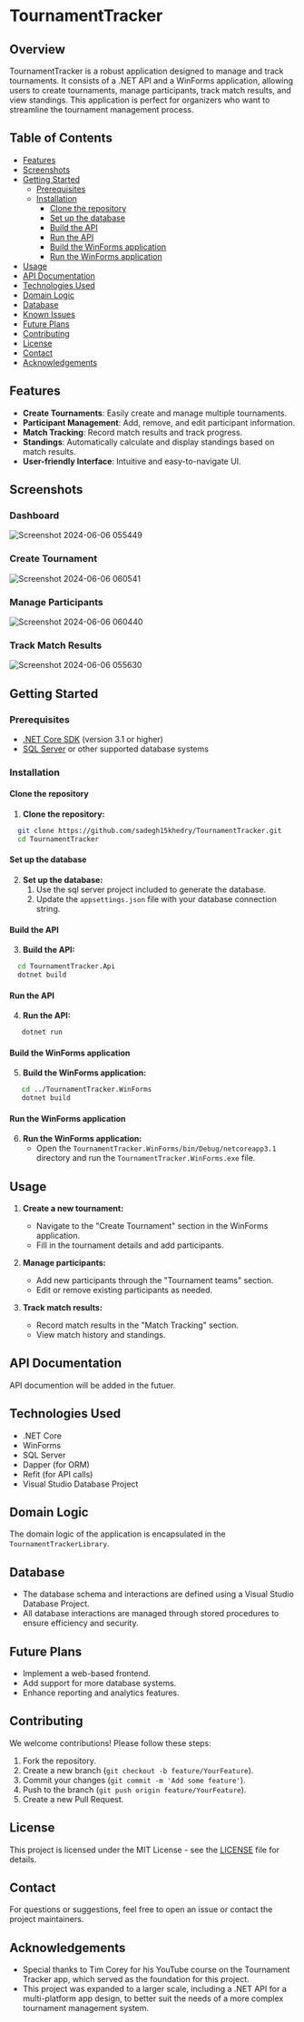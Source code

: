 # TournamentTracker

## Overview

TournamentTracker is a robust application designed to manage and track tournaments. It consists of a .NET API and a WinForms application, allowing users to create tournaments, manage participants, track match results, and view standings. This application is perfect for organizers who want to streamline the tournament management process.

## Table of Contents

- [Features](#features)
- [Screenshots](#screenshots)
- [Getting Started](#getting-started)
  - [Prerequisites](#prerequisites)
  - [Installation](#installation)
    - [Clone the repository](#clone-the-repository)
    - [Set up the database](#set-up-the-database)
    - [Build the API](#build-the-api)
    - [Run the API](#run-the-api)
    - [Build the WinForms application](#build-the-winforms-application)
    - [Run the WinForms application](#run-the-winforms-application)
- [Usage](#usage)
- [API Documentation](#api-documentation)
- [Technologies Used](#technologies-used)
- [Domain Logic](#domain-logic)
- [Database](#database)
- [Known Issues](#known-issues)
- [Future Plans](#future-plans)
- [Contributing](#contributing)
- [License](#license)
- [Contact](#contact)
- [Acknowledgements](#acknowledgements)

## Features

- **Create Tournaments**: Easily create and manage multiple tournaments.
- **Participant Management**: Add, remove, and edit participant information.
- **Match Tracking**: Record match results and track progress.
- **Standings**: Automatically calculate and display standings based on match results.
- **User-friendly Interface**: Intuitive and easy-to-navigate UI.

## Screenshots

### Dashboard
![Screenshot 2024-06-06 055449](https://github.com/sadegh15khedry/TournamentTracker/assets/90490848/87aac98d-0131-4ac5-b366-9f0a024248d1)


### Create Tournament
![Screenshot 2024-06-06 060541](https://github.com/sadegh15khedry/TournamentTracker/assets/90490848/2caf3f22-9729-4177-9ebc-7229a9d6ddc2)


### Manage Participants
![Screenshot 2024-06-06 060440](https://github.com/sadegh15khedry/TournamentTracker/assets/90490848/5a20c92c-07ee-4d4b-90e4-12a897dc61ab)


### Track Match Results
![Screenshot 2024-06-06 055630](https://github.com/sadegh15khedry/TournamentTracker/assets/90490848/0355382b-c3b1-4b16-b492-81e501ba333b)



## Getting Started

### Prerequisites

- [.NET Core SDK](https://dotnet.microsoft.com/download) (version 3.1 or higher)
- [SQL Server](https://www.microsoft.com/en-us/sql-server/sql-server-downloads) or other supported database systems

### Installation

#### Clone the repository

1. **Clone the repository:**
 ```bash
   git clone https://github.com/sadegh15khedry/TournamentTracker.git
   cd TournamentTracker
```

#### Set up the database

2. **Set up the database:**
   1. Use the sql server project included to generate the database.
   2. Update the `appsettings.json` file with your database connection string.

#### Build the API

3. **Build the API:**
 ```bash
   cd TournamentTracker.Api
   dotnet build
```
#### Run the API

4. **Run the API:**
```bash
   dotnet run
```
#### Build the WinForms application

5. **Build the WinForms application:**
```bash
   cd ../TournamentTracker.WinForms
   dotnet build
```
#### Run the WinForms application

6. **Run the WinForms application:**
   - Open the `TournamentTracker.WinForms/bin/Debug/netcoreapp3.1` directory and run the `TournamentTracker.WinForms.exe` file.

## Usage

1. **Create a new tournament:**
   - Navigate to the "Create Tournament" section in the WinForms application.
   - Fill in the tournament details and add participants.

2. **Manage participants:**
   - Add new participants through the "Tournament teams" section.
   - Edit or remove existing participants as needed.

3. **Track match results:**
   - Record match results in the "Match Tracking" section.
   - View match history and standings.

## API Documentation

API documention will be added in the futuer.

## Technologies Used

- .NET Core
- WinForms
- SQL Server
- Dapper (for ORM)
- Refit (for API calls)
- Visual Studio Database Project

## Domain Logic

The domain logic of the application is encapsulated in the `TournamentTrackerLibrary`.

## Database

- The database schema and interactions are defined using a Visual Studio Database Project.
- All database interactions are managed through stored procedures to ensure efficiency and security.


## Future Plans

- Implement a web-based frontend.
- Add support for more database systems.
- Enhance reporting and analytics features.

## Contributing

We welcome contributions! Please follow these steps:

1. Fork the repository.
2. Create a new branch (`git checkout -b feature/YourFeature`).
3. Commit your changes (`git commit -m 'Add some feature'`).
4. Push to the branch (`git push origin feature/YourFeature`).
5. Create a new Pull Request.

## License

This project is licensed under the MIT License - see the [LICENSE](LICENSE) file for details.

## Contact

For questions or suggestions, feel free to open an issue or contact the project maintainers.

## Acknowledgements

- Special thanks to Tim Corey for his YouTube course on the Tournament Tracker app, which served as the foundation for this project.
- This project was expanded to a larger scale, including a .NET API for a multi-platform app design, to better suit the needs of a more complex tournament management system.












